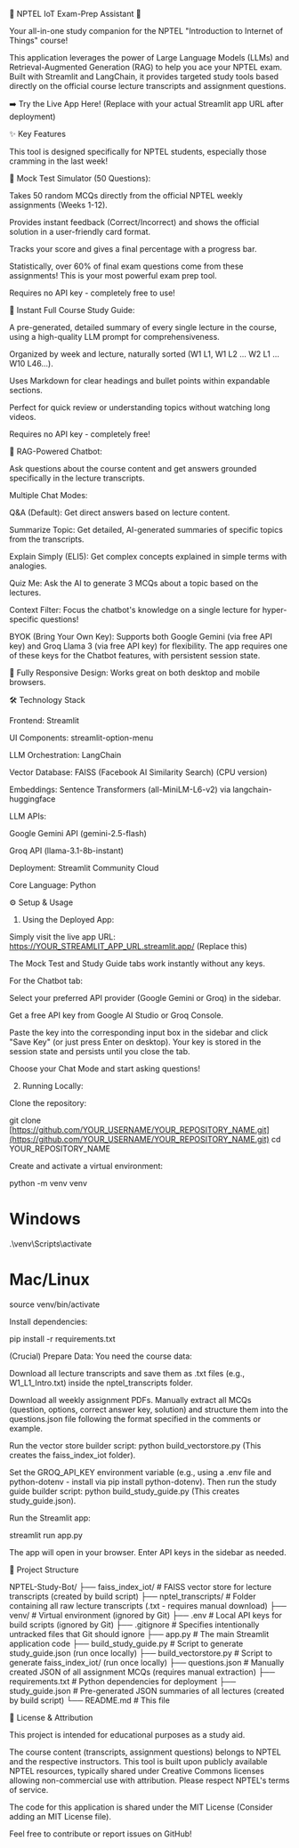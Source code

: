 🚀 NPTEL IoT Exam-Prep Assistant 🤖

Your all-in-one study companion for the NPTEL "Introduction to Internet of Things" course!

This application leverages the power of Large Language Models (LLMs) and Retrieval-Augmented Generation (RAG) to help you ace your NPTEL exam. Built with Streamlit and LangChain, it provides targeted study tools based directly on the official course lecture transcripts and assignment questions.

➡️ Try the Live App Here! (Replace with your actual Streamlit app URL after deployment)

✨ Key Features

This tool is designed specifically for NPTEL students, especially those cramming in the last week!

🎯 Mock Test Simulator (50 Questions):

Takes 50 random MCQs directly from the official NPTEL weekly assignments (Weeks 1-12).

Provides instant feedback (Correct/Incorrect) and shows the official solution in a user-friendly card format.

Tracks your score and gives a final percentage with a progress bar.

Statistically, over 60% of final exam questions come from these assignments! This is your most powerful exam prep tool.

Requires no API key - completely free to use!

📖 Instant Full Course Study Guide:

A pre-generated, detailed summary of every single lecture in the course, using a high-quality LLM prompt for comprehensiveness.

Organized by week and lecture, naturally sorted (W1 L1, W1 L2 ... W2 L1 ... W10 L46...).

Uses Markdown for clear headings and bullet points within expandable sections.

Perfect for quick review or understanding topics without watching long videos.

Requires no API key - completely free!

🧠 RAG-Powered Chatbot:

Ask questions about the course content and get answers grounded specifically in the lecture transcripts.

Multiple Chat Modes:

Q&A (Default): Get direct answers based on lecture content.

Summarize Topic: Get detailed, AI-generated summaries of specific topics from the transcripts.

Explain Simply (ELI5): Get complex concepts explained in simple terms with analogies.

Quiz Me: Ask the AI to generate 3 MCQs about a topic based on the lectures.

Context Filter: Focus the chatbot's knowledge on a single lecture for hyper-specific questions!

BYOK (Bring Your Own Key): Supports both Google Gemini (via free API key) and Groq Llama 3 (via free API key) for flexibility. The app requires one of these keys for the Chatbot features, with persistent session state.

📱 Fully Responsive Design: Works great on both desktop and mobile browsers.

🛠️ Technology Stack

Frontend: Streamlit

UI Components: streamlit-option-menu

LLM Orchestration: LangChain

Vector Database: FAISS (Facebook AI Similarity Search) (CPU version)

Embeddings: Sentence Transformers (all-MiniLM-L6-v2) via langchain-huggingface

LLM APIs:

Google Gemini API (gemini-2.5-flash)

Groq API (llama-3.1-8b-instant)

Deployment: Streamlit Community Cloud

Core Language: Python

⚙️ Setup & Usage

1. Using the Deployed App:

Simply visit the live app URL: https://YOUR_STREAMLIT_APP_URL.streamlit.app/ (Replace this)

The Mock Test and Study Guide tabs work instantly without any keys.

For the Chatbot tab:

Select your preferred API provider (Google Gemini or Groq) in the sidebar.

Get a free API key from Google AI Studio or Groq Console.

Paste the key into the corresponding input box in the sidebar and click "Save Key" (or just press Enter on desktop). Your key is stored in the session state and persists until you close the tab.

Choose your Chat Mode and start asking questions!

2. Running Locally:

Clone the repository:

git clone [https://github.com/YOUR_USERNAME/YOUR_REPOSITORY_NAME.git](https://github.com/YOUR_USERNAME/YOUR_REPOSITORY_NAME.git)
cd YOUR_REPOSITORY_NAME


Create and activate a virtual environment:

python -m venv venv
# Windows
.\venv\Scripts\activate
# Mac/Linux
source venv/bin/activate


Install dependencies:

pip install -r requirements.txt


(Crucial) Prepare Data: You need the course data:

Download all lecture transcripts and save them as .txt files (e.g., W1_L1_Intro.txt) inside the nptel_transcripts folder.

Download all weekly assignment PDFs. Manually extract all MCQs (question, options, correct answer key, solution) and structure them into the questions.json file following the format specified in the comments or example.

Run the vector store builder script: python build_vectorstore.py (This creates the faiss_index_iot folder).

Set the GROQ_API_KEY environment variable (e.g., using a .env file and python-dotenv - install via pip install python-dotenv). Then run the study guide builder script: python build_study_guide.py (This creates study_guide.json).

Run the Streamlit app:

streamlit run app.py


The app will open in your browser. Enter API keys in the sidebar as needed.

📁 Project Structure

NPTEL-Study-Bot/
├── faiss_index_iot/       # FAISS vector store for lecture transcripts (created by build script)
├── nptel_transcripts/     # Folder containing all raw lecture transcripts (.txt - requires manual download)
├── venv/                  # Virtual environment (ignored by Git)
├── .env                   # Local API keys for build scripts (ignored by Git)
├── .gitignore             # Specifies intentionally untracked files that Git should ignore
├── app.py                 # The main Streamlit application code
├── build_study_guide.py   # Script to generate study_guide.json (run once locally)
├── build_vectorstore.py   # Script to generate faiss_index_iot/ (run once locally)
├── questions.json         # Manually created JSON of all assignment MCQs (requires manual extraction)
├── requirements.txt       # Python dependencies for deployment
├── study_guide.json       # Pre-generated JSON summaries of all lectures (created by build script)
└── README.md              # This file


📜 License & Attribution

This project is intended for educational purposes as a study aid.

The course content (transcripts, assignment questions) belongs to NPTEL and the respective instructors. This tool is built upon publicly available NPTEL resources, typically shared under Creative Commons licenses allowing non-commercial use with attribution. Please respect NPTEL's terms of service.

The code for this application is shared under the MIT License (Consider adding an MIT License file).

Feel free to contribute or report issues on GitHub!